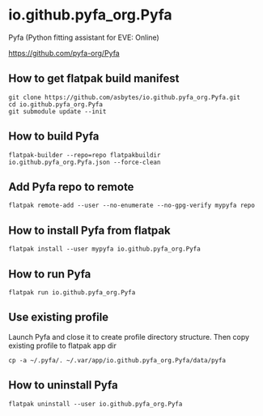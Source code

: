 # io.github.pyfa_org.Pyfa

Pyfa (Python fitting assistant for EVE: Online)

https://github.com/pyfa-org/Pyfa

## How to get flatpak build manifest

```
git clone https://github.com/asbytes/io.github.pyfa_org.Pyfa.git
cd io.github.pyfa_org.Pyfa
git submodule update --init
```

## How to build Pyfa

```
flatpak-builder --repo=repo flatpakbuildir io.github.pyfa_org.Pyfa.json --force-clean
```

## Add Pyfa repo to remote

```
flatpak remote-add --user --no-enumerate --no-gpg-verify mypyfa repo
```

## How to install Pyfa from flatpak

```
flatpak install --user mypyfa io.github.pyfa_org.Pyfa
```

## How to run Pyfa

```
flatpak run io.github.pyfa_org.Pyfa
```

## Use existing profile

Launch Pyfa and close it to create profile directory structure. Then copy existing profile to flatpak app dir
```
cp -a ~/.pyfa/. ~/.var/app/io.github.pyfa_org.Pyfa/data/pyfa
```

## How to uninstall Pyfa

```
flatpak uninstall --user io.github.pyfa_org.Pyfa
```


